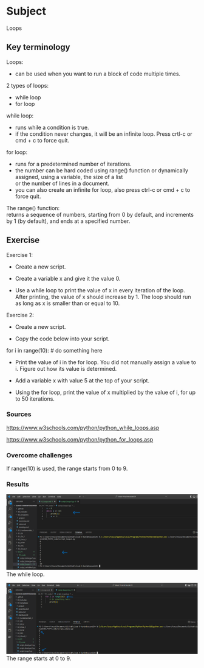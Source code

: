 # Subject
Loops

## Key terminology
Loops:  
- can be used when you want to run a block of code multiple times.  

2 types of loops:  
- while loop  
- for loop  

while loop:  
- runs while a condition is true.
- if the condition never changes, it will be an infinite loop. Press crtl-c or cmd + c to force quit.  

for loop:  
- runs for a predetermined number of iterations.  
- the number can be hard coded using range() function or dynamically assigned, using a variable, the size of a list  
or the number of lines in a document.  
- you can also create an infinite for loop, also press ctrl-c or cmd + c to force quit.  

The range() function:  
returns a sequence of numbers, starting from 0 by default, and increments by 1 (by default), and ends at a specified number.

## Exercise  
Exercise 1:  

- Create a new script.  

- Create a variable x and give it the value 0.  

- Use a while loop to print the value of x in every iteration of the loop. After printing, the value of x should increase by 1. The loop should run as long as x is smaller than or equal to 10.  

Exercise 2:  

- Create a new script.  

- Copy the code below into your script.  

 for i in range(10):
    # do something here  

- Print the value of i in the for loop. You did not manually assign a value to i. Figure out how its value is determined.  

- Add a variable x with value 5 at the top of your script.  

- Using the for loop, print the value of x multiplied by the value of i, for up to 50 iterations.


### Sources
https://www.w3schools.com/python/python_while_loops.asp  

https://www.w3schools.com/python/python_for_loops.asp

### Overcome challenges
If range(10) is used, the range starts from 0 to 9.

### Results  
![result exercise 1](https://github.com/Techgrounds-Cloud-9/cloud-9-karimtouzani24/blob/ed64b9020d5c02179704f8324b6c8d24a504bacf/00_includes/PY/result_loops1.png)  
The while loop.  

![range 10 means from 0 to 9](https://github.com/Techgrounds-Cloud-9/cloud-9-karimtouzani24/blob/bb3a9eba8c9afe59958e35c16cb16b79e712e7f6/00_includes/PY/result_loops2a.png)  
The range starts at 0 to 9.
